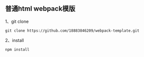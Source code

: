 ## 普通html webpack模版
1、git clone
```
git clone https://github.com/18883846209/webpack-template.git
```
2、install
```
npm install
```



